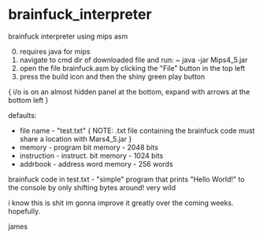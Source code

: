 # brainfuck_interpreter
brainfuck interpreter using mips asm

0) requires java for mips
1) navigate to cmd dir of downloaded file and run:
~ java -jar Mips4_5.jar
2) open the file brainfuck.asm by clicking the "File" button in the top left
3) press the build icon and then the shiny green play button

{ i/o is on an almost hidden panel at the bottom, expand with arrows at the bottom left }

defaults:
- file name - "test.txt" { NOTE: .txt file containing the brainfuck code must share a location with Mars4_5.jar }
- memory - program bit memory - 2048 bits
- instruction - instruct. bit memory - 1024 bits
- addrbook - address word memory - 256 words

brainfuck code in test.txt - "simple" program that prints "Hello World!" to the console by only shifting bytes around! very wild

i know this is shit im gonna improve it greatly over the coming weeks. hopefully.

james
